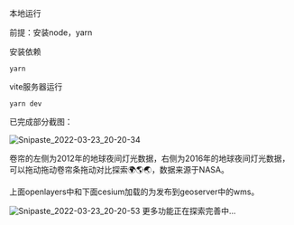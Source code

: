 本地运行

前提：安装node，yarn

安装依赖

```
yarn
```

vite服务器运行

```
yarn dev
```

已完成部分截图：

![Snipaste_2022-03-23_20-20-34](https://gitee.com/dan_but/image2/raw/master/img/Snipaste_2022-03-23_20-20-34.png)

卷帘的左侧为2012年的地球夜间灯光数据，右侧为2016年的地球夜间灯光数据，可以拖动拖动卷帘条拖动对比探索🌍🌎🌏，数据来源于NASA。

上面openlayers中和下面cesium加载的为发布到geoserver中的wms。

![Snipaste_2022-03-23_20-20-53](https://gitee.com/dan_but/image2/raw/master/img/Snipaste_2022-03-23_20-20-53.png)
更多功能正在探索完善中...

